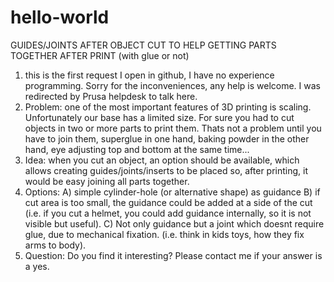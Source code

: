 # hello-world
GUIDES/JOINTS AFTER OBJECT CUT TO HELP GETTING PARTS TOGETHER AFTER PRINT (with glue or not)
1) this is the first request I open in github, I have no experience programming. Sorry for the inconveniences, any help is welcome. I was redirected by Prusa helpdesk to talk here.
2) Problem: one of the most important features of 3D printing is scaling. Unfortunately our base has a limited size. For sure you had to cut objects in two or more parts to print them. Thats not a problem until you have to join them, superglue in one hand, baking powder in the other hand, eye adjusting top and bottom at the same time...
3) Idea: when you cut an object, an option should be available, which allows creating guides/joints/inserts to be placed so, after printing, it would be easy joining all parts together. 
4) Options: A) simple cylinder-hole (or alternative shape) as guidance B) if cut area is too small, the guidance could be added at a side of the cut (i.e. if you cut a helmet, you could add guidance internally, so it is not visible but useful). C) Not only guidance but a joint which doesnt require glue, due to mechanical fixation. (i.e. think in kids toys, how they fix arms to body). 
5) Question: Do you find it interesting? Please contact me if your answer is a yes. 
